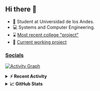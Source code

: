 ## Hi there 👋

<!--
**Daniel-VergaraM/Daniel-VergaraM** is a ✨ _special_ ✨ repository because its `README.md` (this file) appears on your GitHub profile.-->

- 🌱 Student at Universidad de los Andes.
- 💻 Systems and Computer Engineering.
- ⌛ [Most recent college "project"](https://daniel-vergaram.github.io/TallerAngular/)
- 🔨 [Current working project](https://github.com/Daniel-VergaraM/WebRTC-Video-Broadcast)


<h3><a href="https://dvergaram.is-a.dev/links" target="_blank">Socials</a></h3>
  


[![Activity Graph](https://github-readme-activity-graph.vercel.app/graph?username=daniel-vergaram&theme=github-dark-dimmed&custom_title=Daniel%27s%20Activity%20Graph&hide_border=true)](https://github.com/ashutosh00710/github-readme-activity-graph)

<!--START_SECTION:activity-->

<!--END_SECTION:activity-->

<details> <summary> <b>⚡ Recent Activity</b> </summary>
  
<!--START_SECTION:waka-->
![Code Time](http://img.shields.io/badge/Code%20Time-417%20hrs%2018%20mins-blue)

![Lines of code](https://img.shields.io/badge/From%20Hello%20World%20I%27ve%20Written-493.1%20thousand%20lines%20of%20code-blue)

**🐱 My GitHub Data** 

> 📦 ? Used in GitHub's Storage 
 > 
> 🏆 119 Contributions in the Year 2025
 > 
> 💼 Opted to Hire
 > 
> 📜 12 Public Repositories 
 > 
> 🔑 0 Private Repositories 
 > 
**I'm a Night 🦉** 

```text
🌞 Morning                98 commits          ████░░░░░░░░░░░░░░░░░░░░░   15.48 % 
🌆 Daytime                214 commits         ████████░░░░░░░░░░░░░░░░░   33.81 % 
🌃 Evening                208 commits         ████████░░░░░░░░░░░░░░░░░   32.86 % 
🌙 Night                  113 commits         ████░░░░░░░░░░░░░░░░░░░░░   17.85 % 
```


📊 **This Week I Spent My Time On** 

```text
🕑︎ Time Zone: America/Bogota

💬 Programming Languages: 
TypeScript               6 hrs 27 mins       ████████░░░░░░░░░░░░░░░░░   31.73 % 
Java                     6 hrs               ███████░░░░░░░░░░░░░░░░░░   29.53 % 
JavaScript               2 hrs 31 mins       ███░░░░░░░░░░░░░░░░░░░░░░   12.41 % 
CSS                      1 hr 39 mins        ██░░░░░░░░░░░░░░░░░░░░░░░   08.18 % 
Java Properties          47 mins             █░░░░░░░░░░░░░░░░░░░░░░░░   03.90 % 

🐱‍💻 Projects: 
daniel-vergaram.github.io9 hrs 7 mins        ███████████░░░░░░░░░░░░░░   44.89 % 
ISIS2603_202510_S3_E3_Ase3 hrs 30 mins       ████░░░░░░░░░░░░░░░░░░░░░   17.27 % 
site-api                 2 hrs 7 mins        ███░░░░░░░░░░░░░░░░░░░░░░   10.49 % 
ISIS2603_202510_S3_E3_Ase1 hr 48 mins        ██░░░░░░░░░░░░░░░░░░░░░░░   08.86 % 
Proyecto-SisTrans        1 hr 41 mins        ██░░░░░░░░░░░░░░░░░░░░░░░   08.35 % 
```


 Last Updated on 23/05/2025 00:52:40 UTC
<!--END_SECTION:waka-->

</details>

<details> <summary> <b>📈 GitHub Stats</b> </summary>
<!--START_SECTION:simplewaka-->

```txt
From: 10 June 2024 - To: 24 May 2025

Total Time: 417 hrs 59 mins

Java                146 hrs 35 mins 🟩🟩🟩🟩🟩🟩🟩🟩🟩⬜⬜⬜⬜⬜⬜⬜⬜⬜⬜⬜⬜⬜⬜⬜⬜   35.07 %
TypeScript          95 hrs 22 mins  🟩🟩🟩🟩🟩🟨⬜⬜⬜⬜⬜⬜⬜⬜⬜⬜⬜⬜⬜⬜⬜⬜⬜⬜⬜   22.82 %
JavaScript          67 hrs 33 mins  🟩🟩🟩🟩⬜⬜⬜⬜⬜⬜⬜⬜⬜⬜⬜⬜⬜⬜⬜⬜⬜⬜⬜⬜⬜   16.16 %
Bash                18 hrs 54 mins  🟩⬜⬜⬜⬜⬜⬜⬜⬜⬜⬜⬜⬜⬜⬜⬜⬜⬜⬜⬜⬜⬜⬜⬜⬜   04.52 %
HTML                17 hrs 6 mins   🟩⬜⬜⬜⬜⬜⬜⬜⬜⬜⬜⬜⬜⬜⬜⬜⬜⬜⬜⬜⬜⬜⬜⬜⬜   04.09 %
```

<!--END_SECTION:simplewaka-->
</details>
